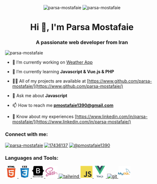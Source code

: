 <p align='center'><img align="center" src="https://github-readme-stats.vercel.app/api?username=parsa-mostafaie&show_icons=true&locale=en" alt="parsa-mostafaie" /> <img align="center" src="https://github-readme-stats.vercel.app/api/top-langs?username=parsa-mostafaie&show_icons=true&locale=en&layout=compact" alt="parsa-mostafaie" /></p>

<h1 align="center">Hi 👋, I'm Parsa Mostafaie</h1>
<h3 align="center">A passionate web developer from Iran</h3>

<p align="left"> <img src="https://komarev.com/ghpvc/?username=parsa-mostafaie&label=Profile%20views&color=0e75b6&style=flat" alt="parsa-mostafaie" /> </p>

- 🔭 I’m currently working on [Weather App](https://www.github.com/parsa-mostafaie/weather-app)

- 🌱 I’m currently learning **Javascript & Vue.js & PHP**

- 👨‍💻 All of my projects are available at [https://www.github.com/parsa-mostafaie/](https://www.github.com/parsa-mostafaie/)

- 💬 Ask me about **Javascript**

- 📫 How to reach me **pmostafaie1390@gmail.com**

- 📄 Know about my experiences [https://www.linkedin.com/in/parsa-mostafaie/](https://www.linkedin.com/in/parsa-mostafaie/)

<h3 align="left">Connect with me:</h3>
<p align="left">
<a href="https://linkedin.com/in/parsa-mostafaie" target="blank"><img align="center" src="https://raw.githubusercontent.com/rahuldkjain/github-profile-readme-generator/master/src/images/icons/Social/linked-in-alt.svg" alt="parsa-mostafaie" height="30" width="40" /></a>
<a href="https://stackoverflow.com/users/17436137" target="blank"><img align="center" src="https://raw.githubusercontent.com/rahuldkjain/github-profile-readme-generator/master/src/images/icons/Social/stack-overflow.svg" alt="17436137" height="30" width="40" /></a>
<a href="https://medium.com/@pmostafaie1390" target="blank"><img align="center" src="https://raw.githubusercontent.com/rahuldkjain/github-profile-readme-generator/master/src/images/icons/Social/medium.svg" alt="@pmostafaie1390" height="30" width="40" /></a>
</p>

<h3 align="left">Languages and Tools:</h3>
<p align="left"> <a href="https://www.w3.org/html/" target="_blank" rel="noreferrer"> <img src="https://raw.githubusercontent.com/devicons/devicon/master/icons/html5/html5-original-wordmark.svg" alt="html5" width="40" height="40"/> </a> <a href="https://www.w3schools.com/css/" target="_blank" rel="noreferrer"> <img src="https://raw.githubusercontent.com/devicons/devicon/master/icons/css3/css3-original-wordmark.svg" alt="css3" width="40" height="40"/> </a> <a href="https://getbootstrap.com" target="_blank" rel="noreferrer"> <img src="https://raw.githubusercontent.com/devicons/devicon/master/icons/bootstrap/bootstrap-plain-wordmark.svg" alt="bootstrap" width="40" height="40"/> </a> <a href="https://sass-lang.com" target="_blank" rel="noreferrer"> <img src="https://raw.githubusercontent.com/devicons/devicon/master/icons/sass/sass-original.svg" alt="sass" width="40" height="40"/> </a> <a href="https://tailwindcss.com/" target="_blank" rel="noreferrer"> <img src="https://www.vectorlogo.zone/logos/tailwindcss/tailwindcss-icon.svg" alt="tailwind" width="40" height="40"/> </a> <a href="https://developer.mozilla.org/en-US/docs/Web/JavaScript" target="_blank" rel="noreferrer"> <img src="https://raw.githubusercontent.com/devicons/devicon/master/icons/javascript/javascript-original.svg" alt="javascript" width="40" height="40"/> </a> <a href="https://vuejs.org/" target="_blank" rel="noreferrer"> <img src="https://raw.githubusercontent.com/devicons/devicon/master/icons/vuejs/vuejs-original-wordmark.svg" alt="vuejs" width="40" height="40"/> </a> <a href="https://git-scm.com/" target="_blank" rel="noreferrer"> <img src="https://www.vectorlogo.zone/logos/git-scm/git-scm-icon.svg" alt="git" width="40" height="40"/> </a>  <a href="https://www.mysql.com/" target="_blank" rel="noreferrer"> <img src="https://raw.githubusercontent.com/devicons/devicon/master/icons/mysql/mysql-original-wordmark.svg" alt="mysql" width="40" height="40"/> </a> </p>
